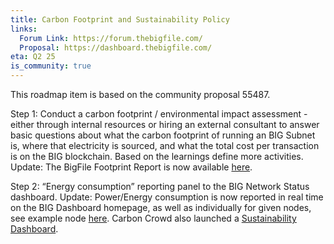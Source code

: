 ```yaml
---
title: Carbon Footprint and Sustainability Policy
links:
  Forum Link: https://forum.thebigfile.com/
  Proposal: https://dashboard.thebigfile.com/
eta: Q2 25
is_community: true
---
```

This roadmap item is based on the community proposal 55487.

Step 1: Conduct a carbon footprint / environmental impact assessment - either through internal resources or hiring an external consultant to answer basic questions about what the carbon footprint of running an BIG Subnet is, where that electricity is sourced, and what the total cost per transaction is on the BIG blockchain. Based on the learnings define more activities.
Update: The BigFile Footprint Report is now available [here](https://assets.carboncrowd.io/reports/ICF.pdf).

Step 2: “Energy consumption” reporting panel to the BIG Network Status dashboard. 
Update: Power/Energy consumption is now reported in real time on the BIG Dashboard homepage, as well as individually for given nodes, see example node [here](https://dashboard.thebigfile.com/node/25p5a-3yzir-ifqqt-5lggj-g4nxg-v2qe2-vxw57-qkxtd-wjohn-kfbfp-bqe). Carbon Crowd also launched a [Sustainability Dashboard](https://app.carboncrowd.io/).